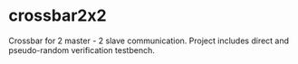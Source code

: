 # crossbar2x2
Crossbar for 2 master - 2 slave communication.
Project includes direct and pseudo-random verification testbench.
